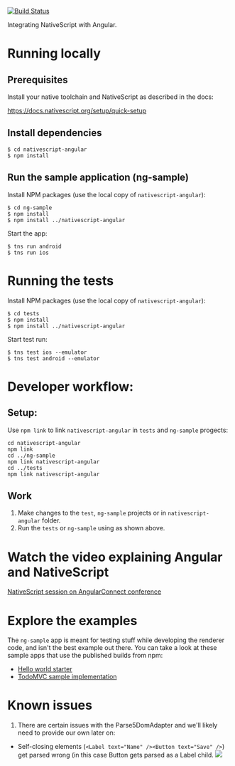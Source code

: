 [![Build Status](https://travis-ci.org/NativeScript/nativescript-angular.svg?branch=master)](https://travis-ci.org/NativeScript/nativescript-angular)

Integrating NativeScript with Angular.

# Running locally

## Prerequisites

Install your native toolchain and NativeScript as described in the docs:

https://docs.nativescript.org/setup/quick-setup


## Install dependencies

```
$ cd nativescript-angular
$ npm install
```

## Run the sample application (ng-sample)

Install NPM packages (use the local copy of `nativescript-angular`):
```
$ cd ng-sample
$ npm install
$ npm install ../nativescript-angular
```

Start the app:

```
$ tns run android
$ tns run ios
```

# Running the tests

Install NPM packages (use the local copy of `nativescript-angular`):
```
$ cd tests
$ npm install
$ npm install ../nativescript-angular
```

Start test run:

```
$ tns test ios --emulator
$ tns test android --emulator
```

# Developer workflow:

## Setup:
Use `npm link` to link `nativescript-angular` in `tests` and `ng-sample` progects:

```
cd nativescript-angular
npm link
cd ../ng-sample
npm link nativescript-angular
cd ../tests
npm link nativescript-angular
```

## Work
1. Make changes to the `test`, `ng-sample` projects or in `nativescript-angular` folder.
2. Run the `tests` or `ng-sample` using as shown above.

# Watch the video explaining Angular and NativeScript
[NativeScript session on AngularConnect conference](https://www.youtube.com/watch?v=4SbiiyRSIwo)

# Explore the examples

The `ng-sample` app is meant for testing stuff while developing the renderer code, and isn't the best example out there. You can take a look at these sample apps that use the published builds from npm:

* [Hello world starter](https://github.com/NativeScript/template-hello-world-ng)
* [TodoMVC sample implementation](https://github.com/NativeScript/sample-ng-todomvc)

# Known issues

1. There are certain issues with the Parse5DomAdapter and we'll likely need to provide our own later on:
  * Self-closing elements (`<Label text="Name" /><Button text="Save" />`) get parsed wrong (in this case Button gets parsed as a Label child.
![](https://ga-beacon.appspot.com/UA-111455-24/nativescript/nativescript-angular?pixel) 
